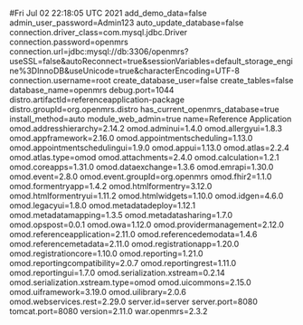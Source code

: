 #Fri Jul 02 22:18:05 UTC 2021
add_demo_data=false
admin_user_password=Admin123
auto_update_database=false
connection.driver_class=com.mysql.jdbc.Driver
connection.password=openmrs
connection.url=jdbc\:mysql\://db\:3306/openmrs?useSSL\=false&autoReconnect\=true&sessionVariables\=default_storage_engine%3DInnoDB&useUnicode\=true&characterEncoding\=UTF-8
connection.username=root
create_database_user=false
create_tables=false
database_name=openmrs
debug.port=1044
distro.artifactId=referenceapplication-package
distro.groupId=org.openmrs.distro
has_current_openmrs_database=true
install_method=auto
module_web_admin=true
name=Reference Application
omod.addresshierarchy=2.14.2
omod.adminui=1.4.0
omod.allergyui=1.8.3
omod.appframework=2.16.0
omod.appointmentscheduling=1.13.0
omod.appointmentschedulingui=1.9.0
omod.appui=1.13.0
omod.atlas=2.2.4
omod.atlas.type=omod
omod.attachments=2.4.0
omod.calculation=1.2.1
omod.coreapps=1.31.0
omod.dataexchange=1.3.6
omod.emrapi=1.30.0
omod.event=2.8.0
omod.event.groupId=org.openmrs
omod.fhir2=1.1.0
omod.formentryapp=1.4.2
omod.htmlformentry=3.12.0
omod.htmlformentryui=1.11.2
omod.htmlwidgets=1.10.0
omod.idgen=4.6.0
omod.legacyui=1.8.0
omod.metadatadeploy=1.12.1
omod.metadatamapping=1.3.5
omod.metadatasharing=1.7.0
omod.opspost=0.0.1
omod.owa=1.12.0
omod.providermanagement=2.12.0
omod.referenceapplication=2.11.0
omod.referencedemodata=1.4.6
omod.referencemetadata=2.11.0
omod.registrationapp=1.20.0
omod.registrationcore=1.10.0
omod.reporting=1.21.0
omod.reportingcompatibility=2.0.7
omod.reportingrest=1.11.0
omod.reportingui=1.7.0
omod.serialization.xstream=0.2.14
omod.serialization.xstream.type=omod
omod.uicommons=2.15.0
omod.uiframework=3.19.0
omod.uilibrary=2.0.6
omod.webservices.rest=2.29.0
server.id=server
server.port=8080
tomcat.port=8080
version=2.11.0
war.openmrs=2.3.2

